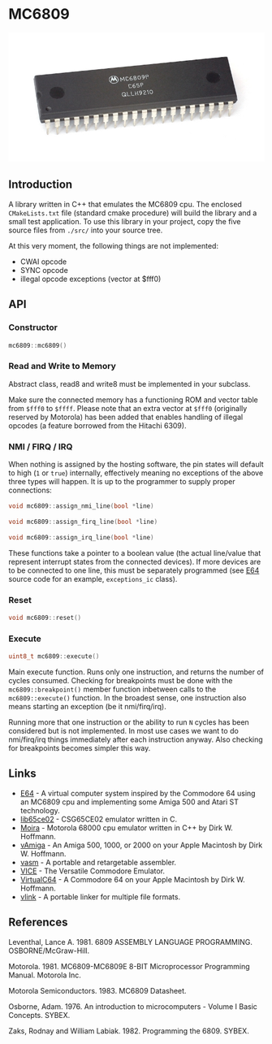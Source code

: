 # MC6809

![MC6809](./docs/MC6809P.jpg)

## Introduction

A library written in C++ that emulates the MC6809 cpu. The enclosed ```CMakeLists.txt``` file (standard cmake procedure) will build the library and a small test application. To use this library in your project, copy the five source files from ```./src/``` into your source tree.

At this very moment, the following things are not implemented:
* CWAI opcode
* SYNC opcode
* illegal opcode exceptions (vector at $fff0)

## API

### Constructor

```cpp
mc6809::mc6809()
```

### Read and Write to Memory

Abstract class, read8 and write8 must be implemented in your subclass.

Make sure the connected memory has a functioning ROM and vector table from ```$fff0``` to ```$ffff```. Please note that an extra vector at ```$fff0``` (originally reserved by Motorola) has been added that enables handling of illegal opcodes (a feature borrowed from the Hitachi 6309).

### NMI / FIRQ / IRQ

When nothing is assigned by the hosting software, the pin states will default to high (```1``` or ```true```) internally, effectively meaning no exceptions of the above three types will happen. It is up to the programmer to supply proper connections:

```cpp
void mc6809::assign_nmi_line(bool *line)
```

```cpp
void mc6809::assign_firq_line(bool *line)
```

```cpp
void mc6809::assign_irq_line(bool *line)
```

These functions take a pointer to a boolean value (the actual line/value that represent interrupt states from the connected devices). If more devices are to be connected to one line, this must be separately programmed (see [E64](https://github.com/elmerucr/E64) source code for an example, ```exceptions_ic``` class).

### Reset

```cpp
void mc6809::reset()
```

### Execute

```cpp
uint8_t mc6809::execute()
```

Main execute function. Runs only one instruction, and returns the number of cycles consumed. Checking for breakpoints must be done with the ```mc6809::breakpoint()``` member function inbetween calls to the ```mc6809::execute()``` function. In the broadest sense, one instruction also means starting an exception (be it nmi/firq/irq).

Running more that one instruction or the ability to run ```N``` cycles has been considered but is not implemented. In most use cases we want to do nmi/firq/irq things immediately after each instruction anyway. Also checking for breakpoints becomes simpler this way.

## Links

* [E64](https://github.com/elmerucr/E64) - A virtual computer system inspired by the Commodore 64 using an MC6809 cpu and implementing some Amiga 500 and Atari ST technology.
* [lib65ce02](https://github.com/elmerucr/lib65ce02) - CSG65CE02 emulator written in C.
* [Moira](https://github.com/dirkwhoffmann/Moira) - Motorola 68000 cpu emulator written in C++ by Dirk W. Hoffmann.
* [vAmiga](https://dirkwhoffmann.github.io/vAmiga/) - An Amiga 500, 1000, or 2000 on your Apple Macintosh by Dirk W. Hoffmann.
* [vasm](http://sun.hasenbraten.de/vasm/) - A portable and retargetable assembler.
* [VICE](http://vice-emu.sourceforge.net) - The Versatile Commodore Emulator.
* [VirtualC64](https://dirkwhoffmann.github.io/virtualc64/) - A Commodore 64 on your Apple Macintosh by Dirk W. Hoffmann.
* [vlink](http://sun.hasenbraten.de/vlink/) - A portable linker for multiple file formats.

## References

Leventhal, Lance A. 1981. 6809 ASSEMBLY LANGUAGE PROGRAMMING. OSBORNE/McGraw-Hill.

Motorola. 1981. MC6809-MC6809E 8-BIT Microprocessor Programming Manual. Motorola Inc.

Motorola Semiconductors. 1983. MC6809 Datasheet.

Osborne, Adam. 1976. An introduction to microcomputers - Volume I Basic Concepts. SYBEX.

Zaks, Rodnay and William Labiak. 1982. Programming the 6809. SYBEX.
